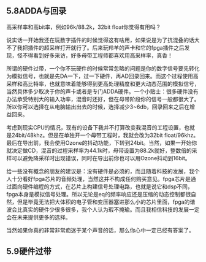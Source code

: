 ## 5.8ADDA与回录

高采样率和高bit率，例如96k/88.2k，32bit float你觉得有用吗？

说实话一开始我还在玩数字插件的时候觉得这有啥用，如果说是为了抗混叠的话大不了我把插件的超采样打开就行了。后来玩羚羊的声卡和它的fpga插件之后发现，怪不得看到好多采访，好多母带工程师都喜欢用高采样率，真香！

所谓的硬件过带，一个你不玩硬件的时候常常忽略的问题是你的数字信号要先转化为模拟信号，也就是先DA一下，过一下硬件，再AD回录回来。而这个过程使用高采样和高比特率，也就意味着能够得到更高处理精度和更大动态范围的模拟信号，当然具体多少取决于你的声卡或者是专门ADDA硬件。一个小贴士：很多硬件没有办法承受特别大的输入功率，混音时还好，但在母带阶段你的信号一般都很大了。所以你可以选择在从电脑输出出去的时候，选择减少3~6db，回录回来之后在增益回来。

考虑到现实CPU的情况，现有的设备下我并不打算改变我混音的工程设置，也就是24bit/48khz。但是在单独开一个母带工程时，我就会改为32bit float/96khz。最后在导出前，我会使用Ozone的抖动功能，下转到24bit。当然，如果一开始你就决定做CD，混音的过程采样率为44.1k时，母带设置为88.2k就好，整数倍的采样可以避免降采样时出现错误，同时在导出前你也可以用Ozone抖动到16bit。

给一些没有概念的朋友的建议是：没有硬件是必须的，而且随着科技的发展，我个人十分看好fpga芯片的音频处理，当然这并不构成任何购买意见。fpga芯片是通过面向硬件编程的方式，在芯片上构建信号处理电路，也就是说它和dsp不同，fpga本身是模拟信号处理。所以无论是eq的频率响应还是压缩的动态控制都很自然，但是毕竟无法把大体积的电子管和变压器塞进那么小的芯片里面，fpga的谐波会比真实的硬件少很多很多，我个人认为瑕不掩瑜。而且我相信科技的发展一定会在未来提供更多的选择。

当然如果你真的非常非常痴迷于某个声音的话，那么你心中一定已经有答案了。

## 5.9硬件过带